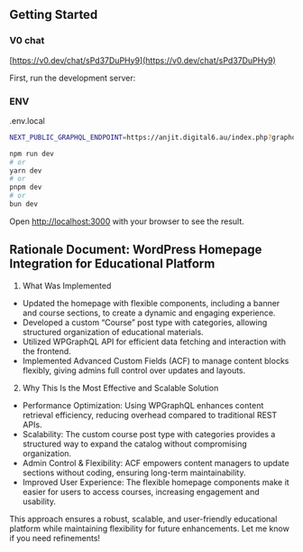 ## Getting Started

### V0 chat

[https://v0.dev/chat/sPd37DuPHy9](https://v0.dev/chat/sPd37DuPHy9)

First, run the development server:

### ENV

.env.local

```bash
NEXT_PUBLIC_GRAPHQL_ENDPOINT=https://anjit.digital6.au/index.php?graphql

```

```bash
npm run dev
# or
yarn dev
# or
pnpm dev
# or
bun dev
```

Open [http://localhost:3000](http://localhost:3000) with your browser to see the result.

## Rationale Document: WordPress Homepage Integration for Educational Platform

1. What Was Implemented

- Updated the homepage with flexible components, including a banner and course sections, to create a dynamic and engaging experience.
- Developed a custom “Course” post type with categories, allowing structured organization of educational materials.
- Utilized WPGraphQL API for efficient data fetching and interaction with the frontend.
- Implemented Advanced Custom Fields (ACF) to manage content blocks flexibly, giving admins full control over updates and layouts.

2. Why This Is the Most Effective and Scalable Solution

- Performance Optimization: Using WPGraphQL enhances content retrieval efficiency, reducing overhead compared to traditional REST APIs.
- Scalability: The custom course post type with categories provides a structured way to expand the catalog without compromising organization.
- Admin Control & Flexibility: ACF empowers content managers to update sections without coding, ensuring long-term maintainability.
- Improved User Experience: The flexible homepage components make it easier for users to access courses, increasing engagement and usability.

This approach ensures a robust, scalable, and user-friendly educational platform while maintaining flexibility for future enhancements.
Let me know if you need refinements!
